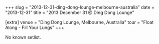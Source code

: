 +++
slug = "2013-12-31-ding-dong-lounge-melbourne-australia"
date = "2013-12-31"
title = "2013 December 31 @ Ding Dong Lounge"

[extra]
venue = "Ding Dong Lounge, Melbourne, Australia"
tour = "Float Along - Fill Your Lungs"
+++

No known setlist.
